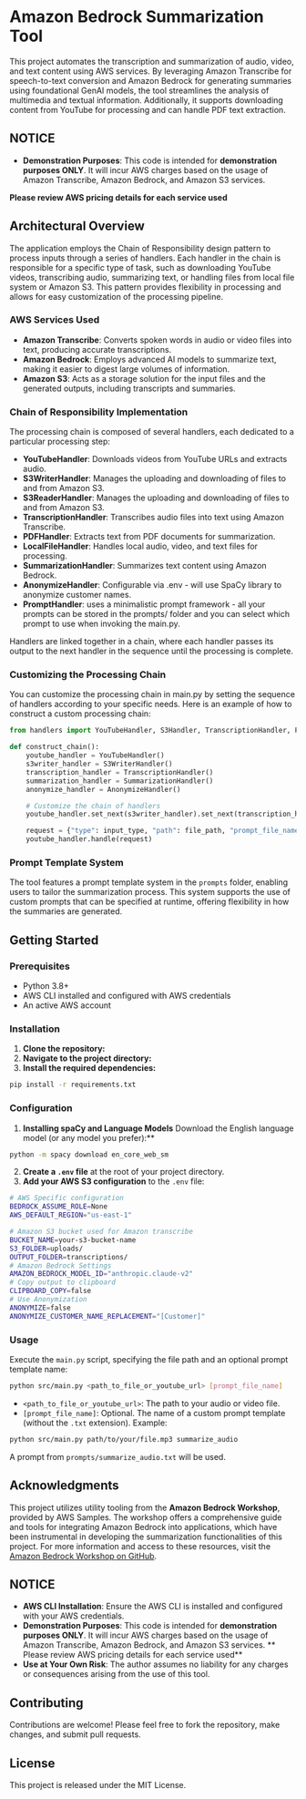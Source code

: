 # Amazon Bedrock Summarization Tool

This project automates the transcription and summarization of audio, video, and text content using AWS services. By leveraging Amazon Transcribe for speech-to-text conversion and Amazon Bedrock for generating summaries using foundational GenAI models, the tool streamlines the analysis of multimedia and textual information. Additionally, it supports downloading content from YouTube for processing and can handle PDF text extraction.

## NOTICE

- **Demonstration Purposes**: This code is intended for **demonstration purposes ONLY**. It will incur AWS charges based on the usage of Amazon Transcribe, Amazon Bedrock, and Amazon S3 services. 

**Please review AWS pricing details for each service used** 

## Architectural Overview

The application employs the Chain of Responsibility design pattern to process inputs through a series of handlers. Each handler in the chain is responsible for a specific type of task, such as downloading YouTube videos, transcribing audio, summarizing text, or handling files from local file system or Amazon S3. This pattern provides flexibility in processing and allows for easy customization of the processing pipeline.

### AWS Services Used

- **Amazon Transcribe**: Converts spoken words in audio or video files into text, producing accurate transcriptions.
- **Amazon Bedrock**: Employs advanced AI models to summarize text, making it easier to digest large volumes of information.
- **Amazon S3**: Acts as a storage solution for the input files and the generated outputs, including transcripts and summaries.


### Chain of Responsibility Implementation
The processing chain is composed of several handlers, each dedicated to a particular processing step:

- **YouTubeHandler**: Downloads videos from YouTube URLs and extracts audio.
- **S3WriterHandler**: Manages the uploading and downloading of files to and from Amazon S3.
- **S3ReaderHandler**: Manages the uploading and downloading of files to and from Amazon S3.
- **TranscriptionHandler**: Transcribes audio files into text using Amazon Transcribe.
- **PDFHandler**: Extracts text from PDF documents for summarization.
- **LocalFileHandler**: Handles local audio, video, and text files for processing.
- **SummarizationHandler**: Summarizes text content using Amazon Bedrock.
- **AnonymizeHandler**: Configurable via .env - will use SpaCy library to anonymize customer names. 
- **PromptHandler**: uses a minimalistic prompt framework - all your prompts can be stored in the prompts/ folder and you can select which prompt to use when invoking the main.py.

Handlers are linked together in a chain, where each handler passes its output to the next handler in the sequence until the processing is complete.

### Customizing the Processing Chain
You can customize the processing chain in main.py by setting the sequence of handlers according to your specific needs. Here is an example of how to construct a custom processing chain:
```python
from handlers import YouTubeHandler, S3Handler, TranscriptionHandler, PDFHandler, SummarizationHandler

def construct_chain():
    youtube_handler = YouTubeHandler()
    s3writer_handler = S3WriterHandler()
    transcription_handler = TranscriptionHandler()    
    summarization_handler = SummarizationHandler()
    anonymize_handler = AnonymizeHandler()

    # Customize the chain of handlers
    youtube_handler.set_next(s3writer_handler).set_next(transcription_handler).set_next(prompt_handler).set_next(bedrock_handler)

    request = {"type": input_type, "path": file_path, "prompt_file_name": prompt_file_name}
    youtube_handler.handle(request)
```

### Prompt Template System

The tool features a prompt template system in the `prompts` folder, enabling users to tailor the summarization process. This system supports the use of custom prompts that can be specified at runtime, offering flexibility in how the summaries are generated.

## Getting Started

### Prerequisites

- Python 3.8+
- AWS CLI installed and configured with AWS credentials
- An active AWS account

### Installation

1. **Clone the repository:**
2. **Navigate to the project directory:**
3. **Install the required dependencies:**
```bash 
pip install -r requirements.txt
```

### Configuration
1. **Installing spaCy and Language Models** Download the English language model (or any model you prefer):**
```bash
python -m spacy download en_core_web_sm
```
2. **Create a `.env` file** at the root of your project directory.
3. **Add your AWS S3 configuration** to the `.env` file:

```bash
# AWS Specific configuration
BEDROCK_ASSUME_ROLE=None
AWS_DEFAULT_REGION="us-east-1"

# Amazon S3 bucket used for Amazon transcribe
BUCKET_NAME=your-s3-bucket-name
S3_FOLDER=uploads/
OUTPUT_FOLDER=transcriptions/
# Amazon Bedrock Settings
AMAZON_BEDROCK_MODEL_ID="anthropic.claude-v2"
# Copy output to clipboard
CLIPBOARD_COPY=false
# Use Anonymization
ANONYMIZE=false
ANONYMIZE_CUSTOMER_NAME_REPLACEMENT="[Customer]"
```
### Usage

Execute the `main.py` script, specifying the file path and an optional prompt template name:
```bash
python src/main.py <path_to_file_or_youtube_url> [prompt_file_name]
```

- `<path_to_file_or_youtube_url>`: The path to your audio or video file.
- `[prompt_file_name]`: Optional. The name of a custom prompt template (without the `.txt` extension). 
Example: 
```bash
python src/main.py path/to/your/file.mp3 summarize_audio
```
A prompt from `prompts/summarize_audio.txt` will be used.

## Acknowledgments

This project utilizes utility tooling from the **Amazon Bedrock Workshop**, provided by AWS Samples. The workshop offers a comprehensive guide and tools for integrating Amazon Bedrock into applications, which have been instrumental in developing the summarization functionalities of this project. For more information and access to these resources, visit the [Amazon Bedrock Workshop on GitHub](https://github.com/aws-samples/amazon-bedrock-workshop).

## NOTICE

- **AWS CLI Installation**: Ensure the AWS CLI is installed and configured with your AWS credentials.
- **Demonstration Purposes**: This code is intended for **demonstration purposes ONLY**. It will incur AWS charges based on the usage of Amazon Transcribe, Amazon Bedrock, and Amazon S3 services. 
** Please review AWS pricing details for each service used** 
- **Use at Your Own Risk**: The author assumes no liability for any charges or consequences arising from the use of this tool.

## Contributing

Contributions are welcome! Please feel free to fork the repository, make changes, and submit pull requests.

## License

This project is released under the MIT License.





